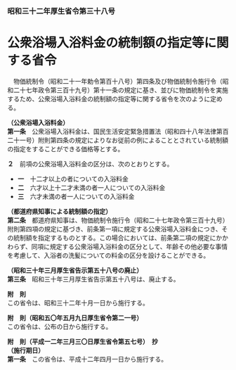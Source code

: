 ### 昭和三十二年厚生省令第三十八号  
# 公衆浴場入浴料金の統制額の指定等に関する省令  
　物価統制令（昭和二十一年勅令第百十八号）第四条及び物価統制令施行令（昭和二十七年政令第三百十九号）第十一条の規定に基き、並びに物価統制令を実施するため、公衆浴場入浴料金の統制額の指定等に関する省令を次のように定める。  
  
**（公衆浴場入浴料金）**  
**第一条**　公衆浴場入浴料金は、国民生活安定緊急措置法（昭和四十八年法律第百二十一号）附則第四条の規定によりなお従前の例によることとされている統制額の指定をすることができる価格等とする。  
  
**２**　前項の公衆浴場入浴料金の区分は、次のとおりとする。  
* **一**　十二才以上の者についての入浴料金  
* **二**　六才以上十二才未満の者一人についての入浴料金  
* **三**　六才未満の者一人についての入浴料金  
  
**（都道府県知事による統制額の指定）**  
**第二条**　都道府県知事は、物価統制令施行令（昭和二十七年政令第三百十九号）附則第四項の規定に基づき、前条第一項に規定する公衆浴場入浴料金につき、その統制額を指定するものとする。この場合においては、前条第二項の規定にかかわらず、同項に規定する公衆浴場入浴料金の区分として、年齢その他必要な事情を考慮して、入浴者の洗髪についての料金の区分を設けることができる。  
  
**（昭和三十年三月厚生省告示第五十八号の廃止）**  
**第三条**　昭和三十年三月厚生省告示第五十八号は、廃止する。  
  
**附　則**  
この省令は、昭和三十二年十月一日から施行する。  
  
**附　則（昭和五〇年五月九日厚生省令第二一号）**  
この省令は、公布の日から施行する。  
  
**附　則（平成一二年三月三〇日厚生省令第五七号）　抄**  
**（施行期日）**  
**第一条**　この省令は、平成十二年四月一日から施行する。  
  
